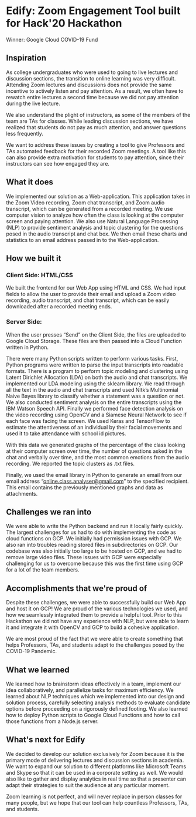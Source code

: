 # Edify: Zoom Engagement Tool built for Hack'20 Hackathon

Winner: Google Cloud COVID-19 Fund

## Inspiration
As college undergraduates who were used to going to live lectures and discussion sections, the transition to online learning was very difficult. Attending Zoom lectures and discussions does not provide the same incentive to actively listen and pay attention. As a result, we often have to rewatch entire lectures a second time because we did not pay attention during the live lecture. 

We also understand the plight of instructors, as some of the members of the team are TAs for classes. While leading discussion sections, we have realized that students do not pay as much attention, and answer questions less frequently.

We want to address these issues by creating a tool to give Professors and TAs automated feedback for their recorded Zoom meetings. A tool like this can also provide extra motivation for students to pay attention, since their instructors can see how engaged they are.

## What it does
We implemented our solution as a Web-application. This application takes in the Zoom Video recording, Zoom chat transcript, and Zoom audio transcript, which can be generated from a recorded meeting. We use computer vision to analyze how often the class is looking at the computer screen and paying attention. We also use Natural Language Processing (NLP) to provide sentiment analysis and topic clustering for the questions posed in the audio transcript and chat box. We then email these charts and statistics to an email address passed in to the Web-application.

## How we built it

### Client Side: HTML/CSS
We built the frontend for our Web App using HTML and CSS. We had input fields to allow the user to provide their email and upload a Zoom video recording, audio transcript, and chat transcript, which can be easily downloaded after a recorded meeting ends.

### Server Side:
When the user presses “Send” on the Client Side, the files are uploaded to Google Cloud Storage. These files are then passed into a Cloud Function written in Python.

There were many Python scripts written to perform various tasks. First, Python programs were written to parse the input transcripts into readable formats. There is a program to perform topic modeling and clustering using Latent Dirichlet Allocation (LDA) on both the audio and chat transcripts. We implemented our LDA modeling using the sklearn library. We read through all the text in the audio and chat transcripts and used Nltk’s Multinomial Naive Bayes library to classify whether a statement was a question or not. We also conducted sentiment analysis on the entire transcripts using the IBM Watson Speech API. Finally we performed face detection analysis on the video recording using OpenCV and a Siamese Neural Network to see if each face was facing the screen. We used Keras and TensorFlow to estimate the attentiveness of an individual by their facial movements and used it to take attendance with school id pictures. 

With this data we generated graphs of the percentage of the class looking at their computer screen over time, the number of questions asked in the chat and verbally over time, and the most common emotions from the audio recording. We reported the topic clusters as .txt files. 

Finally, we used the email library in Python to generate an email from our email address “online.class.analyser@gmail.com” to the specified recipient. This email contains the previously mentioned graphs and data as attachments.

## Challenges we ran into
We were able to write the Python backend and run it locally fairly quickly. The largest challenges for us had to do with implementing the code as cloud functions on GCP. We initially had permission issues with GCP. We also ran into troubles reading stored files in subdirectories on GCP. Our codebase was also initially too large to be hosted on GCP, and we had to remove large video files. These issues with GCP were especially challenging for us to overcome because this was the first time using GCP for a lot of the team members. 


## Accomplishments that we're proud of
Despite these challenges, we were able to successfully build our Web App and host it on GCP! We are proud of the various technologies we used, and how we seamlessly integrated them to provide a helpful tool. Prior to this Hackathon we did not have any experience with NLP, but were able to learn it and integrate it with OpenCV and GCP to build a cohesive application. 

We are most proud of the fact that we were able to create something that helps Professors, TAs, and students adapt to the challenges posed by the COVID-19 Pandemic. 

## What we learned
We learned how to brainstorm ideas effectively in a team, implement our idea collaboratively, and parallelize tasks for maximum efficiency. We learned about NLP techniques which we implemented into our design and solution process, carefully selecting analysis methods to evaluate candidate options before proceeding on a rigorously defined footing. We also learned how to deploy Python scripts to Google Cloud Functions and how to call those functions from a Node.js server.

## What's next for Edify
We decided to develop our solution exclusively for Zoom because it is the primary mode of delivering lectures and discussion sections in academia. We want to expand our solution to different platforms like Microsoft Teams and Skype so that it can be used in a corporate setting as well. We would also like to gather and display analytics in real time so that a presenter can adapt their strategies to suit the audience at any particular moment.

Zoom learning is not perfect, and will never replace in person classes for many people, but we hope that our tool can help countless Professors, TAs, and students.
